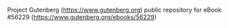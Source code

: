 Project Gutenberg (https://www.gutenberg.org) public repository for
eBook #56229 (https://www.gutenberg.org/ebooks/56229)
